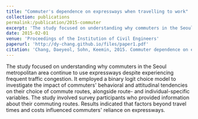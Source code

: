 ```yaml
---
title: "Commuter's dependence on expressways when travelling to work"
collection: publications
permalink:/publication/2015-commuter
excerpt: 'The study focused on understanding why commuters in the Seoul metropolitan area continue to use expressways despite experiencing frequent traffic congestion. It employed a binary logit choice model to investigate the impact of commuters' behavioral and attitudinal tendencies on their choice of commute routes, alongside route- and individual-specific variables. The study involved survey participants who provided information about their commuting routes. Results indicated that factors beyond travel times and costs influenced commuters' reliance on expressways.'
date: 2015-02-01
venue: 'Proceedings of the Institution of Civil Engineers'
paperurl: 'http://dy-chang.github.io/files/paper1.pdf'
citation: 'Chang, Daeyeol, Sohn, Keemin, 2015. Commuter dependence on expressways when travelling to work. Proc. Inst. Civil Eng. – Transp. 168 (1), 23–33.'
---
```


The study focused on understanding why commuters in the Seoul metropolitan area continue to use expressways despite experiencing frequent traffic congestion. It employed a binary logit choice model to investigate the impact of commuters' behavioral and attitudinal tendencies on their choice of commute routes, alongside route- and individual-specific variables. The study involved survey participants who provided information about their commuting routes. Results indicated that factors beyond travel times and costs influenced commuters' reliance on expressways.
